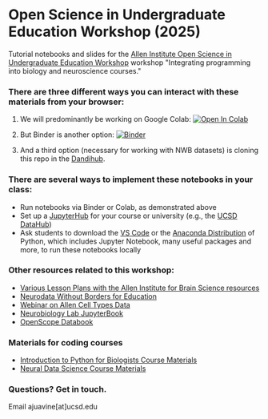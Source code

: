 # Open Science in Undergraduate Education Workshop (2025)

Tutorial notebooks and slides for the [Allen Institute Open Science in Undergraduate Education Workshop](https://www.funfaculty.org/conference_2023_wwu) workshop "Integrating programming into biology and neuroscience courses."

### There are three different ways you can interact with these materials from your browser:

1. We will predominantly be working on Google Colab:
[![Open In Colab](https://colab.research.google.com/assets/colab-badge.svg)](http://colab.research.google.com/github/ajuavinett/Allen2025/)

2. But Binder is another option:
[![Binder](https://mybinder.org/badge_logo.svg)](https://mybinder.org/v2/gh/ajuavinett/Allen2025.git/)

3. And a third option (necessary for working with NWB datasets) is cloning this repo in the [Dandihub](http://hub.dandiarchive.org).

### There are several ways to implement these notebooks in your class:
- Run notebooks via Binder or Colab, as demonstrated above
- Set up a [JupyterHub](https://jupyterhub.readthedocs.io/en/stable/installation-guide-hard.html) for your course or university (e.g., the [UCSD DataHub](http://datahub.ucsd.edu))
- Ask students to download the [VS Code](https://code.visualstudio.com/download) or the [Anaconda Distribution](https://www.anaconda.com/products/individual) of Python, which includes Jupyter Notebook, many useful packages and more, to run these notebooks locally

### Other resources related to this workshop:
- [Various Lesson Plans with the Allen Institute for Brain Science resources](https://sites.google.com/ucsd.edu/neuroedu)
- [Neurodata Without Borders for Education](http://nwb4edu.github.io)
- [Webinar on Allen Cell Types Data](https://www.youtube.com/watch?v=OQUOEkXPX8M)
- [Neurobiology Lab JupyterBook](http://BIPN145.github.io)
- [OpenScope Databook](https://alleninstitute.github.io/openscope_databook/intro.html)

### Materials for coding courses
- [Introduction to Python for Biologists Course Materials](https://github.com/BILD62/)
- [Neural Data Science Course Materials](https://github.com/BIPN162/)

### Questions? Get in touch.
Email ajuavine[at]ucsd.edu

